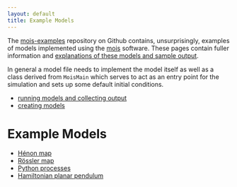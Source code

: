 ```yaml
---
layout: default
title: Example Models
---
```


The [mois-examples](https://github.com/edinburgh-rbm/mois-examples)
repository on Github contains, unsurprisingly, examples of models
implemented using the [mois](/mois) software. These pages contain
fuller information and [explanations of these models and sample
output](#example-models).

In general a model file needs to implement the model itself as
well as a class derived from `MoisMain` which serves to act as
an entry point for the simulation and sets up some default 
initial conditions.

  * [running models and collecting output](running.html)
  * [creating models](models.html)

Example Models
==============


  * [Hénon map](henon)
  * [Rössler map](roessler)
  * [Python processes](python)
  * [Hamiltonian planar pendulum](pendulum)
